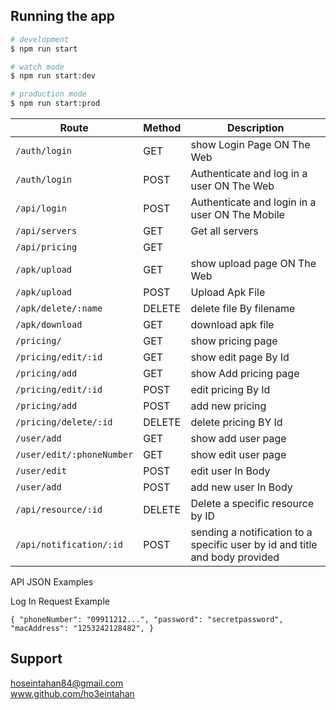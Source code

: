 ## Running the app

```bash
# development
$ npm run start

# watch mode
$ npm run start:dev

# production mode
$ npm run start:prod
```


| Route |	Method |	Description |
| ----- | ------ | ------------ |
| `/auth/login` |	GET |	show Login Page ON The Web|
| `/auth/login` |	POST |	Authenticate and log in a user ON The Web |
| `/api/login` |	POST |	Authenticate and login in a user ON The Mobile |
| `/api/servers` |	GET |	Get all servers |
| `/api/pricing` |	GET | |	Get all pricing |
| `/apk/upload` |	GET |	show upload page ON The Web |
| `/apk/upload` |	POST |	Upload Apk File |
| `/apk/delete/:name` |	DELETE |	delete file By filename |
| `/apk/download` |	GET | download apk file |
| `/pricing/` |	GET |	show pricing page |
| `/pricing/edit/:id` |	GET |	show edit page By Id |
| `/pricing/add` |	GET |	show Add pricing page |
| `/pricing/edit/:id` |	POST |	edit pricing By Id |
| `/pricing/add` |	POST |	add new pricing |
| `/pricing/delete/:id` |	DELETE |	delete pricing BY Id |
| `/user/add` |	GET |	show add user page |
| `/user/edit/:phoneNumber` |	GET |	show edit user page |
| `/user/edit` |	POST |	edit user In Body |
| `/user/add` |	POST |	add new user In Body |
| `/api/resource/:id` |	DELETE |	Delete a specific resource by ID |
| `/api/notification/:id` |	POST |	sending a notification to a specific user by id and title and body provided |




API JSON Examples


Log In Request Example

``
{
  "phoneNumber": "09911212...",
  "password": "secretpassword",
  "macAddress": "1253242128482",
}
``

## Support

hoseintahan84@gmail.com
<br>
www.github.com/ho3eintahan
